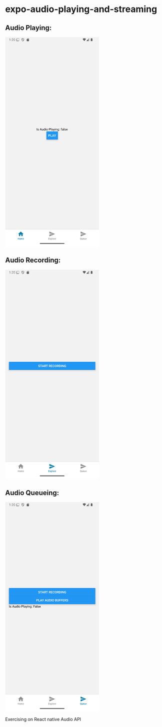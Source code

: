 # expo-audio-playing-and-streaming

## Audio Playing:

<img src="./media/AudioPlayer.png" width="300" />

## Audio Recording:

<img src="./media/AudioStreamer.png" width="300" />

## Audio Queueing:

<img src="./media/AudioQueue.png" width="300" />

Exercising on React native Audio API
